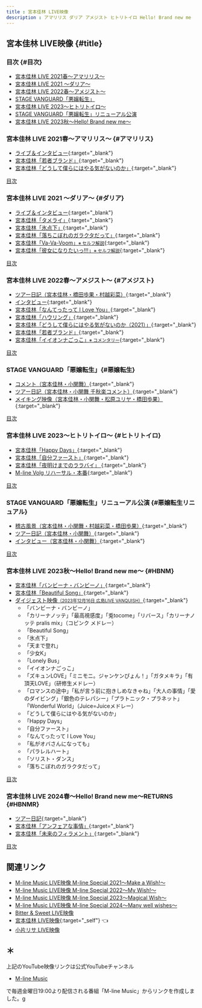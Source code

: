 ```yaml
---
title : 宮本佳林 LIVE映像
description : アマリリス ダリア アメジスト ヒトリトイロ Hello! Brand new me
---
```

## 宮本佳林 LIVE映像 {#title}

### 目次 {#目次}
* [宮本佳林 LIVE 2021春～アマリリス～](#アマリリス)
* [宮本佳林 LIVE 2021 ～ダリア～](#ダリア)
* [宮本佳林 LIVE 2022春～アメジスト～](#アメジスト)
* [STAGE VANGUARD「悪嬢転生」](#悪嬢転生)
* [宮本佳林 LIVE 2023〜ヒトリトイロ〜](#ヒトリトイロ)
* [STAGE VANGUARD「悪嬢転生」リニューアル公演](#悪嬢転生リニュアル)
* [宮本佳林 LIVE 2023秋～Hello! Brand new me～](#HBNM)

### 宮本佳林 LIVE 2021春～アマリリス～ {#アマリリス}
* [<i class="fa-lg fa-brands fa-youtube"></i> ライブ＆インタビュー](https://www.youtube.com/watch?v=un2l69sgD3Q&t=18m16s){:target="_blank"}
* [<i class="fa-lg fa-brands fa-youtube"></i> 宮本佳林「若者ブランド」](https://www.youtube.com/watch?v=v0ei3Dge4-8&t=21m4s){:target="_blank"}
* [<i class="fa-lg fa-brands fa-youtube"></i> 宮本佳林「どうして僕らにはやる気がないのか」](https://www.youtube.com/watch?v=5dJvQZM0h5Q&t=2m22s){:target="_blank"}

[<i class="fa-solid fa-square-caret-up"></i> 目次](#目次)

### 宮本佳林 LIVE 2021 ～ダリア～ {#ダリア}
* [<i class="fa-lg fa-brands fa-youtube"></i> ライブ＆インタビュー](https://www.youtube.com/watch?v=BrZQu8vyzjA&t=15m2s){:target="_blank"}
* [<i class="fa-lg fa-brands fa-youtube"></i> 宮本佳林「タメライ」](https://www.youtube.com/watch?v=Iv7J1M4UWGc&t=2m12s){:target="_blank"}
* [<i class="fa-lg fa-brands fa-youtube"></i> 宮本佳林「氷点下」](https://www.youtube.com/watch?v=PDj4BOE5PA8&t=10m35s){:target="_blank"}
* [<i class="fa-lg fa-brands fa-youtube"></i> 宮本佳林「落ちこぼれのガラクタだって」](https://www.youtube.com/watch?v=l_SkogtdkcM&t=16m33s){:target="_blank"}
* [<i class="fa-lg fa-brands fa-youtube"></i> 宮本佳林「Va-Va-Voom」<small>※ セルフ解説</small>](https://www.youtube.com/watch?v=NdxbeIOsHWI&t=27m8s){:target="_blank"}
* [<i class="fa-lg fa-brands fa-youtube"></i> 宮本佳林「彼女になりたいっ!!!」<small>※ セルフ解説</small>](https://www.youtube.com/watch?v=YFrh5mHSSCI&t=9m16s){:target="_blank"}

[<i class="fa-solid fa-square-caret-up"></i> 目次](#目次)

### 宮本佳林 LIVE 2022春～アメジスト～ {#アメジスト}
* [<i class="fa-lg fa-brands fa-youtube"></i> ツアー日記（宮本佳林・橋田歩果・村越彩菜）](https://www.youtube.com/watch?v=z0zG2Py05lg&t=17m49s){:target="_blank"}
* [<i class="fa-lg fa-brands fa-youtube"></i> インタビュー](https://www.youtube.com/watch?v=14RRXEjiBxg&t=15m0s){:target="_blank"}
* [<i class="fa-lg fa-brands fa-youtube"></i> 宮本佳林「なんてったって I Love You」](https://www.youtube.com/watch?v=N4g2iWwMBY0&t=3m34s){:target="_blank"}
* [<i class="fa-lg fa-brands fa-youtube"></i> 宮本佳林「ハウリング」](https://www.youtube.com/watch?v=sVeS_aWt8_k&t=25m23s){:target="_blank"}
* [<i class="fa-lg fa-brands fa-youtube"></i> 宮本佳林「どうして僕らにはやる気がないのか（2021）」](https://www.youtube.com/watch?v=jPrEIcnbSh0&t=26m14s){:target="_blank"}
* [<i class="fa-lg fa-brands fa-youtube"></i> 宮本佳林「若者ブランド」](https://www.youtube.com/watch?v=q5tRVzxanOI&t=16m45s){:target="_blank"}
* [<i class="fa-lg fa-brands fa-youtube"></i> 宮本佳林「イイオンナごっこ」<small>※ コメンタリー</small>](https://www.youtube.com/watch?v=40HPuMPjB1I&t=21m55s){:target="_blank"}

[<i class="fa-solid fa-square-caret-up"></i> 目次](#目次)

### STAGE VANGUARD「悪嬢転生」{#悪嬢転生}
* [<i class="fa-lg fa-brands fa-youtube"></i> コメント（宮本佳林・小関舞）](https://www.youtube.com/watch?v=q5tRVzxanOI&t=25m44s){:target="_blank"}
* [<i class="fa-lg fa-brands fa-youtube"></i> ツアー日記（宮本佳林・小関舞 千秋楽コメント）](https://www.youtube.com/watch?v=V7xfzsXp9Ls&t=6m50s){:target="_blank"}
* [<i class="fa-lg fa-brands fa-youtube"></i> メイキング映像（宮本佳林・小関舞・松原ユリヤ・橋田歩果）](https://www.youtube.com/watch?v=lW-3ARXEm18&t=3m17s){:target="_blank"}

[<i class="fa-solid fa-square-caret-up"></i> 目次](#目次)

### 宮本佳林 LIVE 2023〜ヒトリトイロ〜 {#ヒトリトイロ}
* [<i class="fa-lg fa-brands fa-youtube"></i> 宮本佳林「Happy Days」](https://www.youtube.com/watch?v=NgAsR--Sq1A&t=10m25s){:target="_blank"}
* [<i class="fa-lg fa-brands fa-youtube"></i> 宮本佳林「自分ファースト」](https://www.youtube.com/watch?v=dZpljq8vxSQ&t=14m38s){:target="_blank"}
* [<i class="fa-lg fa-brands fa-youtube"></i> 宮本佳林「夜明けまでのララバイ」 ](https://www.youtube.com/watch?v=HrxY93v3DPI&t=11m22s){:target="_blank"}
* [<i class="fa-lg fa-brands fa-youtube"></i> M-line Volg リハーサル・本番](https://www.youtube.com/watch?v=RtYVfY9ATSw&t=30m48s){:target="_blank"}

[<i class="fa-solid fa-square-caret-up"></i> 目次](#目次)

### STAGE VANGUARD「悪嬢転生」リニューアル公演 {#悪嬢転生リニュアル}
* [<i class="fa-lg fa-brands fa-youtube"></i> 稽古風景（宮本佳林・小関舞・村越彩菜・橋田歩果）](https://www.youtube.com/watch?v=mSAFP1loLnI&t=9m57s){:target="_blank"}
* [<i class="fa-lg fa-brands fa-youtube"></i> ツアー日記（宮本佳林・小関舞）](https://www.youtube.com/watch?v=aqgdX44Q6ao&t=25m16s){:target="_blank"}
* [<i class="fa-lg fa-brands fa-youtube"></i> インタビュー（宮本佳林・小関舞）](https://www.youtube.com/watch?v=aqgdX44Q6ao&t=25m16s){:target="_blank"}

[<i class="fa-solid fa-square-caret-up"></i> 目次](#目次)

### 宮本佳林 LIVE 2023秋～Hello! Brand new me～ {#HBNM}
* [<i class="fa-lg fa-brands fa-youtube"></i> 宮本佳林「バンビーナ・バンビーノ」](https://www.youtube.com/watch?v=6njGwroq86Q&t=3m38s){:target="_blank"}
* [<i class="fa-lg fa-brands fa-youtube"></i> 宮本佳林「Beautiful Song」](https://www.youtube.com/watch?v=doV8B5rZrLA&t=11m40s){:target="_blank"}
* [<i class="fa-lg fa-brands fa-youtube"></i> ダイジェスト映像<small>（2023年12月16日 広島LIVE VANQUISH）</small>](https://www.youtube.com/watch?v=dvdtHzcPWtk){:target="_blank"}
  * 「バンビーナ・バンビーノ」
  * 「カリーナノッテ」「最高視感度」「兎tocome」「リバース」「カリーナノッテ pralis mix」（コピンク メドレー）
  * 「Beautiful Song」
  * 「氷点下」
  * 「天まで登れ」
  * 「少女K」
  * 「Lonely Bus」
  * 「イイオンナごっこ」
  * 「ズキュンLOVE」「ミニモニ。ジャンケンぴょん！」「ガタメキラ」「有頂天LOVE」（研修生メドレー）
  * 「ロマンスの途中」「私が言う前に抱きしめなきゃね」「大人の事情」「愛のダイビング」「銀色のテレパシー」「プラトニック・プラネット」「Wonderful World」（Juice=Juiceメドレー）
  * 「どうして僕らにはやる気がないのか」
  * 「Happy Days」
  * 「自分ファースト」
  * 「なんてったって I Love You」
  * 「私がオバさんになっても」
  * 「パラレルハート」
  * 「ソリスト・ダンス」
  * 「落ちこぼれのガラクタだって」

[<i class="fa-solid fa-square-caret-up"></i> 目次](#目次)


### 宮本佳林 LIVE 2024春～Hello! Brand new me～RETURNS {#HBNMR}
* [<i class="fa-lg fa-brands fa-youtube"></i> ツアー日記](https://www.youtube.com/watch?v=VHLUIsEOy_M&t=10m49s){:target="_blank"}
* [<i class="fa-lg fa-brands fa-youtube"></i> 宮本佳林「アンフェアな事情」](https://www.youtube.com/watch?v=VHLUIsEOy_M&t=10m49s){:target="_blank"}
* [<i class="fa-lg fa-brands fa-youtube"></i> 宮本佳林「未来のフィラメント」](https://www.youtube.com/watch?v=VHLUIsEOy_M&t=2m57s){:target="_blank"}


[<i class="fa-solid fa-square-caret-up"></i> 目次](#目次)

## 関連リンク
* [M-line Music LIVE映像 M-line Special 2021～Make a Wish!～](./MSMW2021.md)
* [M-line Music LIVE映像 M-line Special 2022～My Wish!～](./MSMW2022.md)
* [M-line Music LIVE映像 M-line Special 2023～Magical Wish～](./MSMW2023.md)
* [M-line Music LIVE映像 M-line Special 2024～Many well wishes～](./MSMW2024.md)
* [Bitter & Sweet LIVE映像](./bittersweet.md)
* [宮本佳林 LIVE映像](#title){:target="_self"} 👈
* [小片リサ LIVE映像](./risa.md)

## ＊

上記のYouTube映像リンクは公式YouTubeチャンネル

* [<i class="fa-lg fa-brands fa-youtube"></i> M-line Music](https://www.youtube.com/@mlinemusic)  

で毎週金曜日19:00より配信される番組「M-line Music」からリンクを作成しました。g